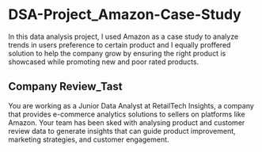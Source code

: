 # DSA-Project_Amazon-Case-Study
In this data analysis project, I used Amazon as a case study to analyze trends in users preference to certain product and I equally proffered solution to help the company grow by ensuring the right product is showcased while promoting new and poor rated products.

## Company Review_Tast
You are working as a Junior Data Analyst at RetailTech Insights, a company that provides e-commerce analytics solutions to sellers on platforms like Amazon. Your team has been sked with analysing product and customer review data to generate insights that can guide product improvement, marketing strategies, and customer engagement.
